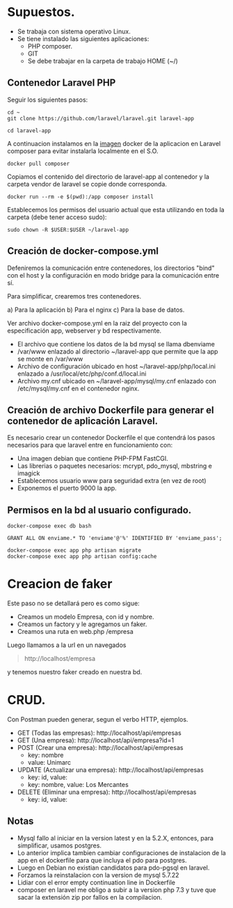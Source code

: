 # Supuestos.

* Se trabaja con sistema operativo Linux.
* Se tiene instalado las siguientes aplicaciones:
  * PHP composer.
  * GIT
  * Se debe trabajar en la carpeta de trabajo HOME (~/)
 
## Contenedor Laravel PHP

Seguir los siguientes pasos:

```
cd ~
git clone https://github.com/laravel/laravel.git laravel-app
```

```
cd laravel-app
```

A continuacion instalamos en la [imagen]() docker de la aplicacion en Laravel composer para evitar instalarla localmente en el S.O.

```
docker pull composer
```

Copiamos el contenido del directorio de laravel-app al contenedor y la carpeta vendor de laravel se copie donde corresponda.

```
docker run --rm -e $(pwd):/app composer install
```

Establecemos los permisos del usuario actual que esta utilizando en toda la carpeta (debe tener acceso sudo):

```
sudo chown -R $USER:$USER ~/laravel-app
```

## Creación de docker-compose.yml

Defeniremos la comunicación entre contenedores, los directorios "bind" con el host y la configuración en modo bridge para la comunicación entre sí.

Para simplificar, crearemos tres contenedores.

a) Para la aplicación
b) Para el nginx
c) Para la base de datos.

Ver archivo docker-compose.yml en la raiz del proyecto con la especificación app, webserver y bd respectivamente.

* El archivo que contiene los datos de la bd mysql se llama dbenviame
* /var/www enlazado al directorio ~/laravel-app que permite que la app se monte en /var/www
* Archivo de configuración ubicado en host ~/laravel-app/php/local.ini enlazado a /usr/local/etc/php/conf.d/local.ini
* Archivo my.cnf ubicado en ~/laravel-app/mysql/my.cnf enlazado con /etc/mysql/my.cnf en el contenedor nginx.

## Creación de archivo Dockerfile para generar el contenedor de aplicación Laravel.

Es necesario crear un contenedor Dockerfile el que contendrá los pasos necesarios para que laravel entre en funcionamiento con:

* Una imagen debian que contiene PHP-FPM FastCGI.
* Las librerias o paquetes necesarios: mcrypt, pdo_mysql, mbstring e imagick
* Establecemos usuario www para seguridad extra (en vez de root)
* Exponemos el puerto 9000 la app.

## Permisos en la bd al usuario configurado.

```
docker-compose exec db bash
```

```
GRANT ALL ON enviame.* TO 'enviame'@'%' IDENTIFIED BY 'enviame_pass';
```

```
docker-compose exec app php artisan migrate
docker-compose exec app php artisan config:cache
```

# Creacion de faker

Este paso no se detallará pero es como sigue:

* Creamos un modelo Empresa, con id y nombre.
* Creamos un factory y le agregamos un faker.
* Creamos una ruta en web.php /empresa

Luego llamamos a la url en un navegados

> http://localhost/empresa

y tenemos nuestro faker creado en nuestra bd.

# CRUD.

Con Postman pueden generar, segun el verbo HTTP, ejemplos.

* GET (Todas las empresas): http://localhost/api/empresas
* GET (Una empresa): http://localhost/api/empresa?id=1
* POST (Crear una empresa): http://localhost/api/empresas
  * key: nombre
  * value: Unimarc
* UPDATE (Actualizar una empresa): http://localhost/api/empresas 
  * key: id, value: <id-actualizar>
  * key: nombre, value: Los Mercantes
* DELETE (Eliminar una empresa): http://localhost/api/empresas
  * key: id, value: <id-eliminar>
 
## Notas

* Mysql fallo al iniciar en la version latest y en la 5.2.X, entonces, para simplificar, usamos postgres.
* Lo anterior implica tambien cambiar configuraciones de instalacion de la app en el dockerfile para que incluya el pdo para postgres.
* Luego en Debian no existian candidatos para pdo-pgsql en laravel.
* Forzamos la reinstalacion con la version de mysql 5.7.22
* Lidiar con el error empty continuation line in Dockerfile
* composer en laravel me obligo a subir a la version php 7.3 y tuve que sacar la extensión zip por fallos en la compilacion.

